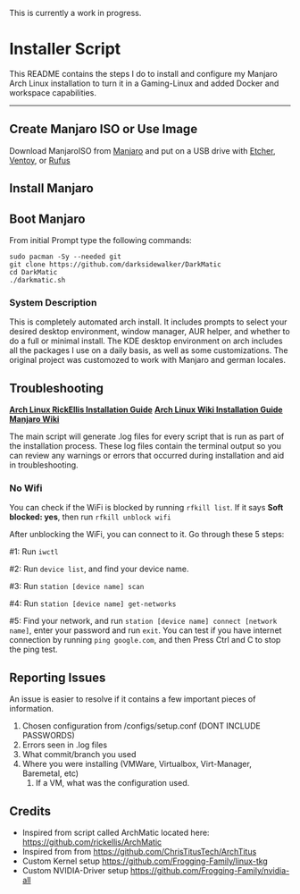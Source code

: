 This is currently a work in progress.

# Installer Script

This README contains the steps I do to install and configure my Manjaro Arch Linux installation to turn it in a Gaming-Linux and added Docker and workspace capabilities.

---
## Create Manjaro ISO or Use Image

Download ManjaroISO from [Manjaro](https://manjaro.org/download/) and put on a USB drive with [Etcher](https://www.balena.io/etcher/), [Ventoy](https://www.ventoy.net/en/index.html), or [Rufus](https://rufus.ie/en/)

## Install Manjaro

## Boot Manjaro

From initial Prompt type the following commands:

```
sudo pacman -Sy --needed git
git clone https://github.com/darksidewalker/DarkMatic
cd DarkMatic
./darkmatic.sh
```

### System Description
This is completely automated arch install. It includes prompts to select your desired desktop environment, window manager, AUR helper, and whether to do a full or minimal install. The KDE desktop environment on arch includes all the packages I use on a daily basis, as well as some customizations.
The original project was customozed to work with Manjaro and german locales.


## Troubleshooting

__[Arch Linux RickEllis Installation Guide](https://github.com/rickellis/Arch-Linux-Install-Guide)__
__[Arch Linux Wiki Installation Guide](https://wiki.archlinux.org/title/Installation_guide)__
__[Manjaro Wiki](https://wiki.manjaro.org/index.php/Main_Page)__

The main script will generate .log files for every script that is run as part of the installation process. These log files contain the terminal output so you can review any warnings or errors that occurred during installation and aid in troubleshooting. 
### No Wifi

You can check if the WiFi is blocked by running `rfkill list`.
If it says **Soft blocked: yes**, then run `rfkill unblock wifi`

After unblocking the WiFi, you can connect to it. Go through these 5 steps:

#1: Run `iwctl`

#2: Run `device list`, and find your device name.

#3: Run `station [device name] scan`

#4: Run `station [device name] get-networks`

#5: Find your network, and run `station [device name] connect [network name]`, enter your password and run `exit`. You can test if you have internet connection by running `ping google.com`, and then Press Ctrl and C to stop the ping test.

## Reporting Issues

An issue is easier to resolve if it contains a few important pieces of information.
1. Chosen configuration from /configs/setup.conf (DONT INCLUDE PASSWORDS)
1. Errors seen in .log files
1. What commit/branch you used
1. Where you were installing (VMWare, Virtualbox, Virt-Manager, Baremetal, etc)
    1. If a VM, what was the configuration used.
## Credits

- Inspired from script called ArchMatic located here: https://github.com/rickellis/ArchMatic
- Inspired from from https://github.com/ChrisTitusTech/ArchTitus
- Custom Kernel setup https://github.com/Frogging-Family/linux-tkg
- Custom NVIDIA-Driver setup https://github.com/Frogging-Family/nvidia-all
